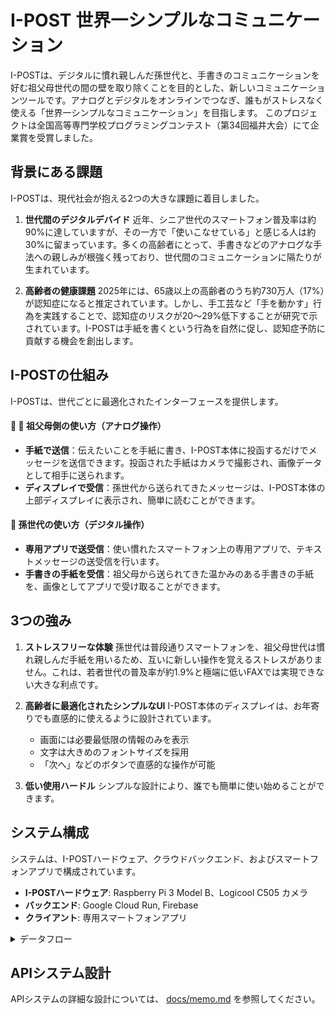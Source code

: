 # I-POST 世界一シンプルなコミュニケーション

I-POSTは、デジタルに慣れ親しんだ孫世代と、手書きのコミュニケーションを好む祖父母世代の間の壁を取り除くことを目的とした、新しいコミュニケーションツールです。アナログとデジタルをオンラインでつなぎ、誰もがストレスなく使える「世界一シンプルなコミュニケーション」を目指します。
このプロジェクトは全国高等専門学校プログラミングコンテスト（第34回福井大会）にて企業賞を受賞しました。

## 背景にある課題

I-POSTは、現代社会が抱える2つの大きな課題に着目しました。

1.  **世代間のデジタルデバイド**
    近年、シニア世代のスマートフォン普及率は約90%に達していますが、その一方で「使いこなせている」と感じる人は約30%に留まっています。多くの高齢者にとって、手書きなどのアナログな手法への親しみが根強く残っており、世代間のコミュニケーションに隔たりが生まれています。

2.  **高齢者の健康課題**
    2025年には、65歳以上の高齢者のうち約730万人（17%）が認知症になると推定されています。しかし、手工芸など「手を動かす」行為を実践することで、認知症のリスクが20〜29%低下することが研究で示されています。I-POSTは手紙を書くという行為を自然に促し、認知症予防に貢献する機会を創出します。

## I-POSTの仕組み

I-POSTは、世代ごとに最適化されたインターフェースを提供します。

#### 👴 👵 祖父母側の使い方（アナログ操作）
* **手紙で送信**：伝えたいことを手紙に書き、I-POST本体に投函するだけでメッセージを送信できます。投函された手紙はカメラで撮影され、画像データとして相手に送られます。
* **ディスプレイで受信**：孫世代から送られてきたメッセージは、I-POST本体の上部ディスプレイに表示され、簡単に読むことができます。

#### 📱 孫世代の使い方（デジタル操作）
* **専用アプリで送受信**：使い慣れたスマートフォン上の専用アプリで、テキストメッセージの送受信を行います。
* **手書きの手紙を受信**：祖父母から送られてきた温かみのある手書きの手紙を、画像としてアプリで受け取ることができます。

## 3つの強み

1.  **ストレスフリーな体験**
    孫世代は普段通りスマートフォンを、祖父母世代は慣れ親しんだ手紙を用いるため、互いに新しい操作を覚えるストレスがありません。これは、若者世代の普及率が約1.9%と極端に低いFAXでは実現できない大きな利点です。

2.  **高齢者に最適化されたシンプルなUI**
    I-POST本体のディスプレイは、お年寄りでも直感的に使えるように設計されています。
    * 画面には必要最低限の情報のみを表示
    * 文字は大きめのフォントサイズを採用
    * 「次へ」などのボタンで直感的な操作が可能

3.  **低い使用ハードル**
    シンプルな設計により、誰でも簡単に使い始めることができます。

## システム構成

システムは、I-POSTハードウェア、クラウドバックエンド、およびスマートフォンアプリで構成されています。

* **I-POSTハードウェア**: Raspberry Pi 3 Model B、Logicool C505 カメラ
* **バックエンド**: Google Cloud Run, Firebase
* **クライアント**: 専用スマートフォンアプリ

<details>
<summary>データフロー</summary>

* **孫 → 祖父母**:
    1. 孫がアプリからテキストメッセージを送信します。
    2. メッセージはFirebaseに保存されます。
    3. I-POST本体（Raspberry Pi）がFirebaseからデータを取得し、ディスプレイに表示します。

* **祖父母 → 孫**:
    1. 祖父母が手紙をI-POSTに投函します。
    2. 内蔵カメラが手紙を撮影します。
    3. 撮影された画像はCloud Run経由で処理され、Firebaseに保存されます。
    4. 孫のスマートフォンアプリがFirebaseから画像データを取得し、表示します。

</details>

## APIシステム設計

APIシステムの詳細な設計については、 [docs/memo.md](docs/memo.md) を参照してください。
